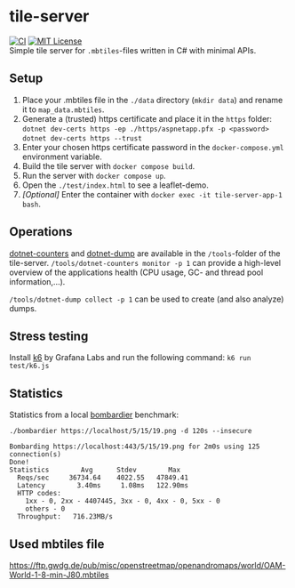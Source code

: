 # tile-server
[![CI](https://github.com/philipp-meier/tile-server/actions/workflows/dotnet.yml/badge.svg)](https://github.com/philipp-meier/tile-server/actions/workflows/dotnet.yml)
[![MIT License](https://img.shields.io/badge/license-MIT-green.svg)](https://github.com/philipp-meier/tile-server/blob/main/LICENSE)  
Simple tile server for `.mbtiles`-files written in C# with minimal APIs.

## Setup
1. Place your .mbtiles file in the `./data` directory (`mkdir data`) and rename it to `map_data.mbtiles`.
2. Generate a (trusted) https certificate and place it in the `https` folder:  
`dotnet dev-certs https -ep ./https/aspnetapp.pfx -p <password>`  
`dotnet dev-certs https --trust`  
3. Enter your chosen https certificate password in the `docker-compose.yml` environment variable.
4. Build the tile server with `docker compose build`.
5. Run the server with `docker compose up`.
6. Open the `./test/index.html` to see a leaflet-demo.
7. _[Optional]_ Enter the container with `docker exec -it tile-server-app-1 bash`.

## Operations
[dotnet-counters](https://learn.microsoft.com/en/dotnet/core/diagnostics/dotnet-counters) and [dotnet-dump](https://learn.microsoft.com/en/dotnet/core/diagnostics/dotnet-dump) are available in the `/tools`-folder of the tile-server. `/tools/dotnet-counters monitor -p 1` can provide a high-level overview of the applications health (CPU usage, GC- and thread pool information,...).

`/tools/dotnet-dump collect -p 1` can be used to create (and also analyze) dumps.

## Stress testing
Install [k6](https://k6.io/docs/get-started/installation/) by Grafana Labs and run the following command: `k6 run test/k6.js`

## Statistics
Statistics from a local [bombardier](https://github.com/codesenberg/bombardier) benchmark:
```
./bombardier https://localhost/5/15/19.png -d 120s --insecure

Bombarding https://localhost:443/5/15/19.png for 2m0s using 125 connection(s)
Done!
Statistics        Avg      Stdev        Max
  Reqs/sec     36734.64    4022.55   47849.41
  Latency        3.40ms     1.08ms   122.90ms
  HTTP codes:
    1xx - 0, 2xx - 4407445, 3xx - 0, 4xx - 0, 5xx - 0
    others - 0
  Throughput:   716.23MB/s
```

## Used mbtiles file
https://ftp.gwdg.de/pub/misc/openstreetmap/openandromaps/world/OAM-World-1-8-min-J80.mbtiles
